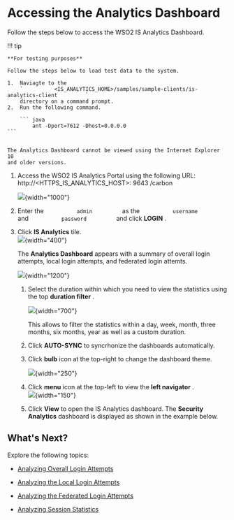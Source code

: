 # Accessing the Analytics Dashboard

Follow the steps below to access the WSO2 IS Analytics Dashboard.

!!! tip
    
    **For testing purposes**
    
    Follow the steps below to load test data to the system.
    
    1.  Naviagte to the
        `          <IS_ANALYTICS_HOME>/samples/sample-clients/is-analytics-client         `
        directory on a command prompt.
    2.  Run the following command.
    
        ``` java
            ant -Dport=7612 -Dhost=0.0.0.0
    ```

    
    The Analytics Dashboard cannot be viewed using the Internet Explorer 10
    and older versions.
    

1.  Access the WSO2 IS Analytics Portal using the following URL:
    http://\<HTTPS\_IS\_ANALYTICS\_HOST\>: 9643 /carbon

    ![](attachments/103329341/103329342.png){width="1000"}

2.  Enter the `           admin          ` as the
    `           username          ` and `           password          `
    and click **LOGIN** .

3.  Click **IS Analytics** tile.  
    ![](attachments/103329341/103329343.png){width="400"}

    The **Analytics Dashboard** appears with a summary of overall login
    attempts, local login attempts, and federated login attemts.

    ![](attachments/103329341/103329344.png){width="1200"}

    1.  Select the duration within which you need to view the statistics
        using the top **duration filter** .

        ![](attachments/103329341/103329345.png){width="700"}

        This allows to filter the statistics within a day, week, month,
        three months, six months, year as well as a custom duration.

    2.  Click **AUTO-SYNC** to syncrhonize the dashboards automatically.

    3.  Click **bulb** icon at the top-right to change the dashboard
        theme.

        ![](attachments/103329341/103329346.png){width="250"}

    4.  Click **menu** icon at the top-left to view the **left
        navigator** .  
        ![](attachments/103329341/103329347.png){width="150"}

    5.  Click **View** to open the IS Analytics dashboard. The
        **Security Analytics** dashboard is displayed as shown in the
        example below.

## What's Next?

Explore the following topics:

-   [Analyzing Overall Login
    Attempts](_Analyzing_Overall_Login_Attempts_)

-   [Analyzing the Local Login
    Attempts](_Analyzing_the_Local_Login_Attempts_)

-   [Analyzing the Federated Login
    Attempts](_Analyzing_the_Federated_Login_Attempts_)

-   [Analyzing Session Statistics](_Analyzing_Session_Statistics_)
